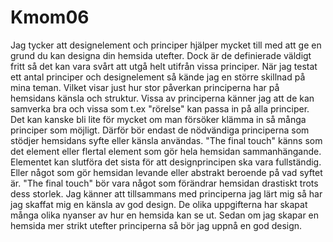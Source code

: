 Kmom06
===============================

Jag tycker att designelement och principer hjälper mycket till med att ge en grund du kan designa din hemsida utefter.
Dock är de definierade väldigt fritt så det kan vara svårt att utgå helt utifrån vissa principer.
När jag testat ett antal principer och designelement så kände jag en större skillnad på mina teman.
Vilket visar just hur stor påverkan principerna har på hemsidans känsla och struktur.
Vissa av principerna känner jag att de kan samverka bra och vissa som t.ex "rörelse" kan passa in på alla principer.
Det kan kanske bli lite för mycket om man försöker klämma in så många principer som möjligt.
Därför bör endast de nödvändiga principerna som stödjer hemsidans syfte eller känsla användas.
"The final touch" känns som det element eller flertal element som gör hela hemsidan sammanhängande.
Elementet kan slutföra det sista för att designprincipen ska vara fullständig.
Eller något som gör hemsidan levande eller abstrakt beroende på vad syftet är.
"The final touch" bör vara något som förändrar hemsidan drastiskt trots dess storlek.
Jag känner att tillsammans med principerna jag lärt mig så har jag skaffat mig en känsla av god design.
De olika uppgifterna har skapat många olika nyanser av hur en hemsida kan se ut.
Sedan om jag skapar en hemsida mer strikt utefter principerna så bör jag uppnå en god design.    
